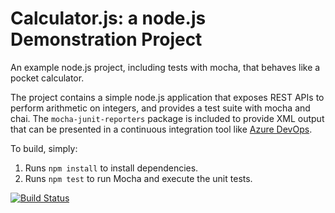 Calculator.js: a node.js Demonstration Project
==============================================
An example node.js project, including tests with mocha, that behaves like
a pocket calculator.

The project contains a simple node.js application that exposes REST APIs
to perform arithmetic on integers, and provides a test suite with mocha
and chai.  The `mocha-junit-reporters` package is included to provide XML
output that can be presented in a continuous integration tool like
[Azure DevOps](https://azure.com/devops).

To build, simply:

1. Runs `npm install` to install dependencies.
2. Runs `npm test` to run Mocha and execute the unit tests.


[![Build Status](https://dev.azure.com/allmierzejewscy/Integrating%20External%20Source%20Control%20with%20Azure%20Pipelines/_apis/build/status/lukmierzejewski.calculator?branchName=master)](https://dev.azure.com/allmierzejewscy/Integrating%20External%20Source%20Control%20with%20Azure%20Pipelines/_build/latest?definitionId=8&branchName=master)
